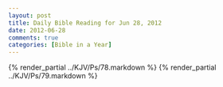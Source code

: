 ```yaml
---
layout: post
title: Daily Bible Reading for Jun 28, 2012
date: 2012-06-28
comments: true
categories: [Bible in a Year]
---
```

{% render_partial ../KJV/Ps/78.markdown %}
{% render_partial ../KJV/Ps/79.markdown %}

